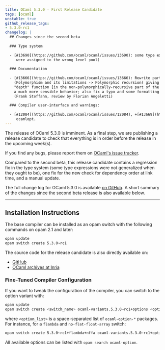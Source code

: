 ```yaml
---
title: OCaml 5.3.0 - First Release Candidate
tags: [ocaml]
unstable: true
github_release_tags:
- 5.3.0-rc1
changelog: |
  ## Changes since the second beta
  
  ### Type system
  
  - [#13690](https://github.com/ocaml/ocaml/issues/13690): some type expressions were incorrectly not generalized (because they
     were assigned to the wrong level pool)
  
  ### Documentation
  
  - [#13666](https://github.com/ocaml/ocaml/issues/13666): Rewrite parts of the example code around nested lists in Chapter 6
    (Polymorphism and its limitations -> Polymorphic recursion) giving the
    "depth" function [in the non-polymorphically-recursive part of the example]
    a much more sensible behavior; also fix a typo and some formatting.
    (Frank Steffahn, review by Florian Angeletti)
  
  ### Compiler user-interface and warnings:
  
  - [#12084](https://github.com/ocaml/ocaml/issues/12084), +[#13669](https://github.com/ocaml/ocaml/issues/13669), +[#13673](https://github.com/ocaml/ocaml/issues/13673): Check link order when creating archive and when using
     ocamlopt.
---
```



The release of OCaml 5.3.0 is imminent.
As a final step, we are publishing a release candidate to check that everything is in order before the release in the upcoming week(s).

If you find any bugs, please report them on [OCaml's issue tracker](https://github.com/ocaml/ocaml/issues).

Compared to the second beta, this release candidate contains a regression fix in the type system (some type expressions were not generalized when they ought to be), one fix for the new check for dependency order at link time, and a manual update.

The full change log for OCaml 5.3.0 is available [on
GitHub](https://github.com/ocaml/ocaml/blob/5.3/Changes). A short summary of the
changes since the second beta release is also available below.

---
## Installation Instructions

The base compiler can be installed as an opam switch with the following commands on opam 2.1 and later:
```bash
opam update
opam switch create 5.3.0~rc1
```

The source code for the release candidate is also directly available on:

* [GitHub](https://github.com/ocaml/ocaml/archive/5.3.0-rc1.tar.gz)
* [OCaml archives at Inria](https://caml.inria.fr/pub/distrib/ocaml-5.3/ocaml-5.3.0~rc1.tar.gz)

### Fine-Tuned Compiler Configuration

If you want to tweak the configuration of the compiler, you can switch to the option variant with:
```bash
opam update
opam switch create <switch_name> ocaml-variants.5.3.0~rc1+options <option_list>
```
where `<option_list>` is a space-separated list of `ocaml-option-*` packages. For instance, for a `flambda` and `no-flat-float-array` switch:
```bash
opam switch create 5.3.0~rc1+flambda+nffa ocaml-variants.5.3.0~rc1+options ocaml-option-flambda ocaml-option-no-flat-float-array
```

All available options can be listed with `opam search ocaml-option`.
